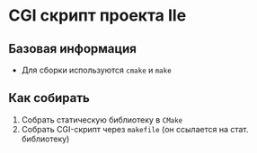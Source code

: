 # CGI скрипт проекта Ile

## Базовая информация

* Для сборки используются `cmake` и `make`

## Как собирать

1. Собрать статическую библиотеку в `CMake`
2. Собрать CGI-скрипт через `makefile` (он ссылается на стат. библиотеку)
